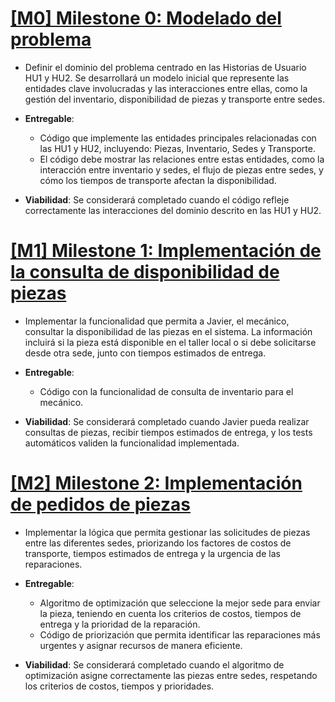 # [ [M0] Milestone 0: Modelado del problema](https://github.com/lmchaves/OrganizarTaller/milestone/4)
- Definir el dominio del problema centrado en las Historias de Usuario HU1 y HU2. Se desarrollará un modelo inicial que represente las entidades clave involucradas y las interacciones entre ellas, como la gestión del inventario, disponibilidad de piezas y transporte entre sedes.
- __Entregable__:
    - Código que implemente las entidades principales relacionadas con las HU1 y HU2, incluyendo: Piezas, Inventario, Sedes y Transporte.
    - El código debe mostrar las relaciones entre estas entidades, como la interacción entre inventario y sedes, el flujo de piezas entre sedes, y cómo los tiempos de transporte afectan la disponibilidad.

- __Viabilidad__:
Se considerará completado cuando el código refleje correctamente las interacciones del dominio descrito en las HU1 y HU2.

# [ [M1] Milestone 1: Implementación de la consulta de disponibilidad de piezas](https://github.com/lmchaves/OrganizarTaller/milestone/2)
- Implementar la funcionalidad que permita a Javier, el mecánico, consultar la disponibilidad de las piezas en el sistema. La información incluirá si la pieza está disponible en el taller local o si debe solicitarse desde otra sede, junto con tiempos estimados de entrega.

- __Entregable__:
    - Código con la funcionalidad de consulta de inventario para el mecánico.
- __Viabilidad__:
Se considerará completado cuando Javier pueda realizar consultas de piezas, recibir tiempos estimados de entrega, y los tests automáticos validen la funcionalidad implementada.

# [ [M2] Milestone 2:  Implementación de pedidos de piezas](https://github.com/lmchaves/OrganizarTaller/milestone/3)
- Implementar la lógica que permita gestionar las solicitudes de piezas entre las diferentes sedes, priorizando los factores de costos de transporte, tiempos estimados de entrega y la urgencia de las reparaciones.

- __Entregable__:
    - Algoritmo de optimización que seleccione la mejor sede para enviar la pieza, teniendo en cuenta los criterios de costos, tiempos de entrega y la prioridad de la reparación.
    - Código de priorización que permita identificar las reparaciones más urgentes y asignar recursos de manera eficiente.

- __Viabilidad__:
Se considerará completado cuando el algoritmo de optimización asigne correctamente las piezas entre sedes, respetando los criterios de costos, tiempos y prioridades. 

